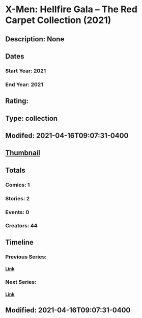 # X-Men: Hellfire Gala – The Red Carpet Collection (2021)
## Description: None
## Dates
### Start Year: 2021
### End Year: 2021
## Rating: 
## Type: collection
## Modifed: 2021-04-16T09:07:31-0400
## [Thumbnail](http://i.annihil.us/u/prod/marvel/i/mg/b/40/image_not_available.jpg)
## Totals
### Comics: 1
### Stories: 2
### Events: 0
### Creators: 44
## Timeline
### Previous Series: 
#### [Link]()
### Next Series: 
#### [Link]()
## Modified: 2021-04-16T09:07:31-0400